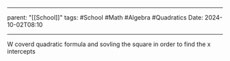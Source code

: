 
---
parent: "[[School]]"
tags:
	#School
	#Math 
	#Algebra 
	#Quadratics
Date: 2024-10-02T08:10

---

W coverd quadratic formula and sovling the square in order to find the x intercepts
